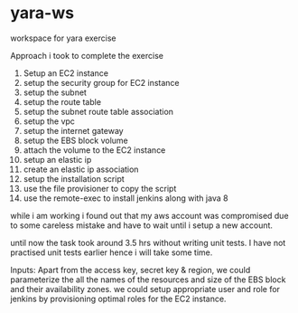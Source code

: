 # yara-ws
workspace for yara exercise

Approach i took to complete the exercise

1) Setup an EC2 instance 
2) setup the security group for EC2 instance
3) setup the subnet
4) setup the route table
5) setup the subnet route table association
6) setup the vpc
7) setup the internet gateway
8) setup the EBS block volume
9) attach the volume to the EC2 instance
10) setup an elastic ip
11) create an elastic ip association
12) setup the installation script
13) use the file provisioner to copy the script
14) use the remote-exec to install jenkins along with java 8

while i am working i found out that my aws account was compromised  due to some careless mistake and have to wait until i setup a new account.

until now the task took around 3.5 hrs without writing unit tests. I have not practised unit tests earlier hence i will take some time.

Inputs: Apart from the access key, secret key & region, we could parameterize the all the names of the resources and size of the EBS block and their availability zones. we could setup appropriate user and role for jenkins by provisioning optimal roles for the EC2 instance.


